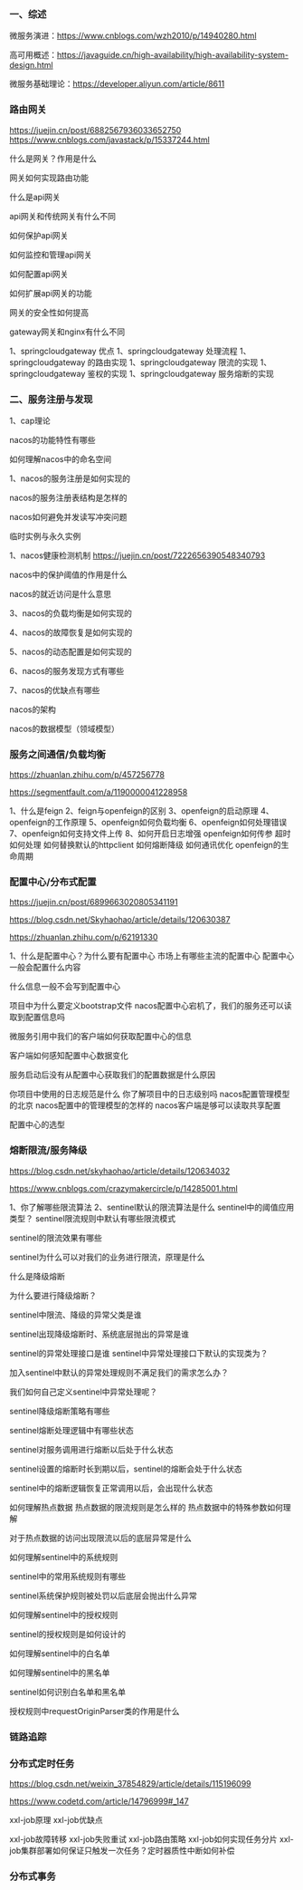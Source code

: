 ### 一、综述
微服务演进：https://www.cnblogs.com/wzh2010/p/14940280.html

高可用概述：https://javaguide.cn/high-availability/high-availability-system-design.html

微服务基础理论：https://developer.aliyun.com/article/8611

### 路由网关
https://juejin.cn/post/6882567936033652750
https://www.cnblogs.com/javastack/p/15337244.html

什么是网关？作用是什么

网关如何实现路由功能

什么是api网关

api网关和传统网关有什么不同

如何保护api网关

如何监控和管理api网关

如何配置api网关

如何扩展api网关的功能

网关的安全性如何提高

gateway网关和nginx有什么不同

1、springcloudgateway  优点
1、springcloudgateway  处理流程
1、springcloudgateway  的路由实现
1、springcloudgateway  限流的实现
1、springcloudgateway  鉴权的实现
1、springcloudgateway  服务熔断的实现




### 二、服务注册与发现
1、cap理论

nacos的功能特性有哪些

如何理解nacos中的命名空间

1、nacos的服务注册是如何实现的

nacos的服务注册表结构是怎样的

nacos如何避免并发读写冲突问题

临时实例与永久实例

1、nacos健康检测机制
https://juejin.cn/post/7222656390548340793

nacos中的保护阈值的作用是什么

nacos的就近访问是什么意思

3、nacos的负载均衡是如何实现的

4、nacos的故障恢复是如何实现的

5、nacos的动态配置是如何实现的

6、nacos的服务发现方式有哪些

7、nacos的优缺点有哪些

nacos的架构

nacos的数据模型（领域模型）


### 服务之间通信/负载均衡
https://zhuanlan.zhihu.com/p/457256778

https://segmentfault.com/a/1190000041228958

1、什么是feign
2、feign与openfeign的区别
3、openfeign的启动原理
4、openfeign的工作原理
5、openfeign如何负载均衡
6、openfeign如何处理错误
7、openfeign如何支持文件上传
8、如何开启日志增强
openfeign如何传参
超时如何处理
如何替换默认的httpclient
如何熔断降级
如何通讯优化
openfeign的生命周期

### 配置中心/分布式配置
https://juejin.cn/post/6899663020805341191

https://blog.csdn.net/Skyhaohao/article/details/120630387

https://zhuanlan.zhihu.com/p/62191330

1、什么是配置中心？为什么要有配置中心
市场上有哪些主流的配置中心
配置中心一般会配置什么内容

什么信息一般不会写到配置中心

项目中为什么要定义bootstrap文件
nacos配置中心宕机了，我们的服务还可以读取到配置信息吗

微服务引用中我们的客户端如何获取配置中心的信息

客户端如何感知配置中心数据变化

服务启动后没有从配置中心获取我们的配置数据是什么原因

你项目中使用的日志规范是什么
你了解项目中的日志级别吗
nacos配置管理模型的北京
nacos配置中的管理模型的怎样的
nacos客户端是够可以读取共享配置

配置中心的选型






### 熔断限流/服务降级

https://blog.csdn.net/skyhaohao/article/details/120634032

https://www.cnblogs.com/crazymakercircle/p/14285001.html

1、你了解哪些限流算法
2、sentinel默认的限流算法是什么
sentinel中的阈值应用类型？
sentinel限流规则中默认有哪些限流模式

sentinel的限流效果有哪些

sentinel为什么可以对我们的业务进行限流，原理是什么

什么是降级熔断

为什么要进行降级熔断？

sentinel中限流、降级的异常父类是谁

sentinel出现降级熔断时、系统底层抛出的异常是谁

sentinel的异常处理接口是谁
sentinel中异常处理接口下默认的实现类为？

加入sentinel中默认的异常处理规则不满足我们的需求怎么办？

我们如何自己定义sentinel中异常处理呢？

sentinel降级熔断策略有哪些

sentinel熔断处理逻辑中有哪些状态

sentinel对服务调用进行熔断以后处于什么状态

sentinel设置的熔断时长到期以后，sentinel的熔断会处于什么状态


sentinel中的熔断逻辑恢复正常调用以后，会出现什么状态

如何理解热点数据
热点数据的限流规则是怎么样的
热点数据中的特殊参数如何理解

对于热点数据的访问出现限流以后的底层异常是什么

如何理解sentinel中的系统规则

sentinel中的常用系统规则有哪些

sentinel系统保护规则被处罚以后底层会抛出什么异常

如何理解sentinel中的授权规则

sentinel的授权规则是如何设计的

如何理解sentinel中的白名单

如何理解sentinel中的黑名单

sentinel如何识别白名单和黑名单

授权规则中requestOriginParser类的作用是什么







### 链路追踪

### 分布式定时任务
https://blog.csdn.net/weixin_37854829/article/details/115196099

https://www.codetd.com/article/14796999#_147

xxl-job原理
xxl-job优缺点



xxl-job故障转移
xxl-job失败重试
xxl-job路由策略
xxl-job如何实现任务分片
xxl-job集群部署如何保证只触发一次任务？定时器质性中断如何补偿




### 分布式事务

